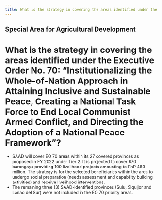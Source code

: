 ```yaml
---
title: What is the strategy in covering the areas identified under the Executive Order No 70 “Institutionalizing the Whole-of-Nation Approach in Attaining Inclusive and Sustainable Peace Creating a National Task Force to End Local Communist Armed Conflict and Directing the Adoption of a National Peace Framework”
---
```


## Special Area for Agricultural Development

# What is the strategy in covering the areas identified under the Executive Order No. 70: “Institutionalizing the Whole-of-Nation Approach in Attaining Inclusive and Sustainable Peace, Creating a National Task Force to End Local Communist Armed Conflict, and Directing the Adoption of a National Peace Framework”?


 - SAAD will cover EO 70 areas within its 27 covered provinces as proposed in FY 2022 under Tier 2. It is projected to cover 670 barangays providing 109 livelihood projects amounting to PhP 489 million. The strategy is for the selected beneficiaries within the area to undergo social preparation (needs assessment and capability building activities) and receive livelihood interventions. 
 - The remaining three (3) SAAD-identified provinces (Sulu, Siquijor and Lanao del Sur) were not included in the EO 70 priority areas.
